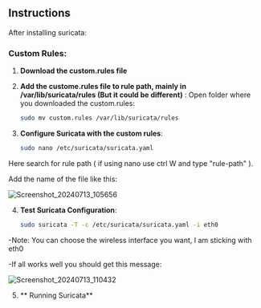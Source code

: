 ## Instructions
After installing suricata: 

### Custom Rules:
1. **Download the custom.rules file**
2. **Add the custome.rules file to rule path, mainly in /var/lib/suricata/rules (But it could be different)** :
   Open folder where you downloaded the custom.rules:
   
   ```bash
   sudo mv custom.rules /var/lib/suricata/rules

3. **Configure Suricata with the custom rules**:
 
   ```bash
   sudo nano /etc/suricata/suricata.yaml
Here search for rule path ( if using nano use ctrl W and type "rule-path" ).

Add the name of the file like this:

   ![Screenshot_20240713_105656](https://github.com/user-attachments/assets/eef38430-7696-4bef-b834-47f89131f278)

4. **Test Suricata Configuration**:

   ```bash
   sudo suricata -T -c /etc/suricata/suricata.yaml -i eth0
-Note: You can choose the wireless interface you want, I am sticking with eth0

-If all works well you should get this message:

![Screenshot_20240713_110432](https://github.com/user-attachments/assets/f11dd732-69b0-4c74-bf7c-fb83503f1504)

5. ** Running Suricata**
